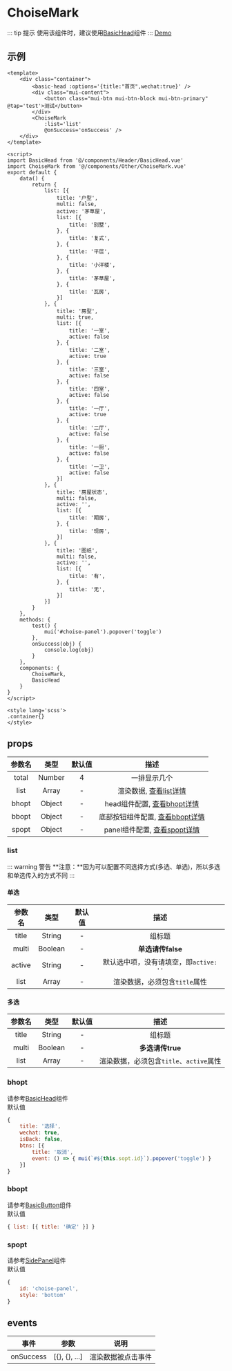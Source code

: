 # ChoiseMark
::: tip 提示
使用该组件时，建议使用[BasicHead](../head/basichead.html)组件
:::
[Demo](http://watasi.gitee.io/infozx_api/dist/#/choiseMark.html)

## 示例
```vue{15}
<template>
	<div class="container">
		<basic-head :options='{title:"首页",wechat:true}' />
		<div class="mui-content">
			<button class="mui-btn mui-btn-block mui-btn-primary" @tap='test'>测试</button>
		</div>
		<ChoiseMark
			:list='list'
			@onSuccess='onSuccess' />
	</div>
</template>

<script>
import BasicHead from '@/components/Header/BasicHead.vue'
import ChoiseMark from '@/components/Other/ChoiseMark.vue'
export default {
	data() {
		return {
			list: [{
				title: '户型',
				multi: false,
				active: '茅草屋',
				list: [{
					title: '别墅',
				}, {
					title: '复式',
				}, {
					title: '平层',
				}, {
					title: '小洋楼',
				}, {
					title: '茅草屋',
				}, {
					title: '瓦房',
				}]
			}, {
				title: '房型',
				multi: true,
				list: [{
					title: '一室',
					active: false
				}, {
					title: '二室',
					active: true
				}, {
					title: '三室',
					active: false
				}, {
					title: '四室',
					active: false
				}, {
					title: '一厅',
					active: true
				}, {
					title: '二厅',
					active: false
				}, {
					title: '一厨',
					active: false
				}, {
					title: '一卫',
					active: false
				}]
			}, {
				title: '房屋状态',
				multi: false,
				active: '',
				list: [{
					title: '期房',
				}, {
					title: '现房',
				}]
			}, {
				title: '图纸',
				multi: false,
				active: '',
				list: [{
					title: '有',
				}, {
					title: '无',
				}]
			}]
		}
	},
	methods: {
		test() {
			mui('#choise-panel').popover('toggle')
		},
		onSuccess(obj) {
			console.log(obj)
		}
	},
	components: {
		ChoiseMark,
		BasicHead
	}
}
</script>

<style lang='scss'>
.container{}
</style>
```

## props
|参数名|类型|默认值|描述|
|:---:|:---:|:---:|:---:|
|total|Number|4|一排显示几个|
|list|Array|-|渲染数据, [查看list详情](#list)|
|bhopt|Object|-|head组件配置, [查看bhopt详情](#bhopt)|
|bbopt|Object|-|底部按钮组件配置, [查看bbopt详情](#bbopt)|
|spopt|Object|-|panel组件配置, [查看spopt详情](#spopt)|

### list
::: warning 警告
**注意：**因为可以配置不同选择方式(多选、单选)，所以多选和单选传入的方式不同
:::
#### 单选
|参数名|类型|默认值|描述|
|:---:|:---:|:---:|:---:|
|title|String|-|组标题|
|multi|Boolean|-|**单选请传false**|
|active|String|-|默认选中项，没有请填空，即`active: ''`|
|list|Array|-|渲染数据，必须包含`title`属性|
#### 多选
|参数名|类型|默认值|描述|
|:---:|:---:|:---:|:---:|
|title|String|-|组标题|
|multi|Boolean|-|**多选请传true**|
|list|Array|-|渲染数据，必须包含`title`、`active`属性|

### bhopt
请参考[BasicHead](../head/BasicHead.html)组件<br />
默认值
```javascript
{
	title: '选择',
	wechat: true,
	isBack: false,
	btns: [{
		title: '取消',
		event: () => { mui(`#${this.sopt.id}`).popover('toggle') }
	}]
}
```

### bbopt
请参考[BasicButton](../button/BasicButton.html)组件<br />
默认值
```javascript
{ list: [{ title: '确定' }] }
```

### spopt
请参考[SidePanel](./SidePanel.html)组件<br />
默认值
```javascript
{
	id: 'choise-panel',
	style: 'bottom'
}
```

## events
|事件|参数|说明|
|:---:|:---:|:---:|
|onSuccess|[{}, {}, ...]|渲染数据被点击事件|